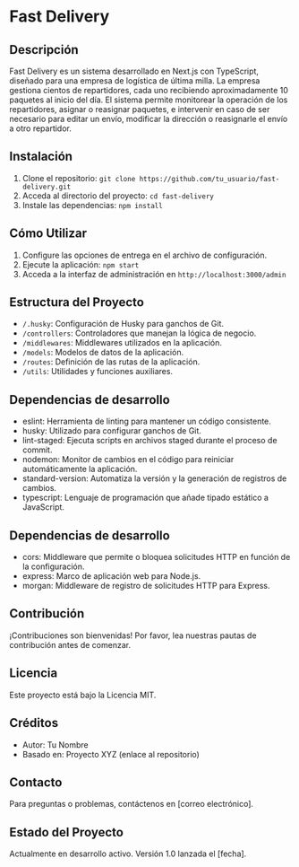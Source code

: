 # Fast Delivery

## Descripción

Fast Delivery es un sistema desarrollado en Next.js con TypeScript, diseñado para una empresa de logística de última milla. La empresa gestiona cientos de repartidores, cada uno recibiendo aproximadamente 10 paquetes al inicio del día. El sistema permite monitorear la operación de los repartidores, asignar o reasignar paquetes, e intervenir en caso de ser necesario para editar un envío, modificar la dirección o reasignarle el envío a otro repartidor.

## Instalación

1. Clone el repositorio: `git clone https://github.com/tu_usuario/fast-delivery.git`
2. Acceda al directorio del proyecto: `cd fast-delivery`
3. Instale las dependencias: `npm install`

## Cómo Utilizar

1. Configure las opciones de entrega en el archivo de configuración.
2. Ejecute la aplicación: `npm start`
3. Acceda a la interfaz de administración en `http://localhost:3000/admin`

## Estructura del Proyecto

- `/.husky`: Configuración de Husky para ganchos de Git.
- `/controllers`: Controladores que manejan la lógica de negocio.
- `/middlewares`: Middlewares utilizados en la aplicación.
- `/models`: Modelos de datos de la aplicación.
- `/routes`: Definición de las rutas de la aplicación.
- `/utils`: Utilidades y funciones auxiliares.

## Dependencias de desarrollo

- eslint: Herramienta de linting para mantener un código consistente.
- husky: Utilizado para configurar ganchos de Git.
- lint-staged: Ejecuta scripts en archivos staged durante el proceso de commit.
- nodemon: Monitor de cambios en el código para reiniciar automáticamente la aplicación.
- standard-version: Automatiza la versión y la generación de registros de cambios.
- typescript: Lenguaje de programación que añade tipado estático a JavaScript.

## Dependencias de desarrollo

- cors: Middleware que permite o bloquea solicitudes HTTP en función de la configuración.
- express: Marco de aplicación web para Node.js.
- morgan: Middleware de registro de solicitudes HTTP para Express.

## Contribución

¡Contribuciones son bienvenidas! Por favor, lea nuestras pautas de contribución antes de comenzar.

## Licencia

Este proyecto está bajo la Licencia MIT.

## Créditos

- Autor: Tu Nombre
- Basado en: Proyecto XYZ (enlace al repositorio)

## Contacto

Para preguntas o problemas, contáctenos en [correo electrónico].

## Estado del Proyecto

Actualmente en desarrollo activo. Versión 1.0 lanzada el [fecha].
